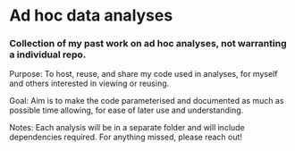 # Ad hoc data analyses

### Collection of my past work on ad hoc analyses, not warranting a individual repo.


Purpose: To host, reuse, and share my code used in analyses, for myself and others interested in viewing or reusing.

Goal: Aim is to make the code parameterised and documented as much as possible time allowing, for ease of later use and understanding.

Notes: Each analysis will be in a separate folder and will include dependencies required.
For anything missed, please reach out!
